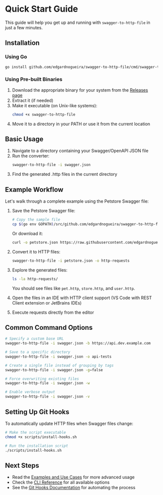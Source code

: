# Quick Start Guide

This guide will help you get up and running with `swagger-to-http-file` in just a few minutes.

## Installation

### Using Go

```bash
go install github.com/edgardnogueira/swagger-to-http-file/cmd/swagger-to-http-file@latest
```

### Using Pre-built Binaries

1. Download the appropriate binary for your system from the [Releases page](https://github.com/edgardnogueira/swagger-to-http-file/releases)
2. Extract it (if needed)
3. Make it executable (on Unix-like systems):
   ```bash
   chmod +x swagger-to-http-file
   ```
4. Move it to a directory in your PATH or use it from the current location

## Basic Usage

1. Navigate to a directory containing your Swagger/OpenAPI JSON file
2. Run the converter:
   ```bash
   swagger-to-http-file -i swagger.json
   ```
3. Find the generated .http files in the current directory

## Example Workflow

Let's walk through a complete example using the Petstore Swagger file:

1. Save the Petstore Swagger file:

   ```bash
   # Copy the sample file
   cp $(go env GOPATH)/src/github.com/edgardnogueira/swagger-to-http-file/test/samples/petstore.json .
   ```

   Or download it:
   
   ```bash
   curl -o petstore.json https://raw.githubusercontent.com/edgardnogueira/swagger-to-http-file/main/test/samples/petstore.json
   ```

2. Convert it to HTTP files:

   ```bash
   swagger-to-http-file -i petstore.json -o http-requests
   ```

3. Explore the generated files:

   ```bash
   ls -la http-requests/
   ```

   You should see files like `pet.http`, `store.http`, and `user.http`.

4. Open the files in an IDE with HTTP client support (VS Code with REST Client extension or JetBrains IDEs)

5. Execute requests directly from the editor

## Common Command Options

```bash
# Specify a custom base URL
swagger-to-http-file -i swagger.json -b https://api.dev.example.com

# Save to a specific directory
swagger-to-http-file -i swagger.json -o api-tests

# Create a single file instead of grouping by tags
swagger-to-http-file -i swagger.json -g=false

# Force overwriting existing files
swagger-to-http-file -i swagger.json -w

# Enable verbose output
swagger-to-http-file -i swagger.json -v
```

## Setting Up Git Hooks

To automatically update HTTP files when Swagger files change:

```bash
# Make the script executable
chmod +x scripts/install-hooks.sh

# Run the installation script
./scripts/install-hooks.sh
```

## Next Steps

- Read the [Examples and Use Cases](EXAMPLES.md) for more advanced usage
- Check the [CLI Reference](CLI_REFERENCE.md) for all available options
- See the [Git Hooks Documentation](GIT_HOOKS.md) for automating the process
